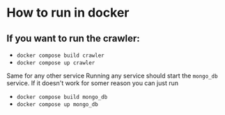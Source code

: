 # How to run in docker
## If you want to run the crawler:
- `docker compose build crawler`
- `docker compose up crawler`

Same for any other service
Running any service should start the `mongo_db` service. If it doesn't work for somer reason 
you can just run

- `docker compose build mongo_db`
- `docker compose up mongo_db`